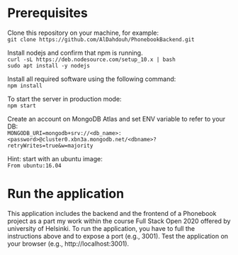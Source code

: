 # Prerequisites

Clone this repository on your machine, for example:<br>
`git clone https://github.com/AlDahdouh/PhonebookBackend.git`

Install nodejs and confirm that npm is running.<br>
`curl -sL https://deb.nodesource.com/setup_10.x | bash` <br>
`sudo apt install -y nodejs`

Install all required software using the following command:<br>
`npm install`

To start the server in production mode: <br>
`npm start`

Create an account on MongoDB Atlas and set ENV variable to refer to your DB:<br>
`MONGODB_URI=mongodb+srv://<db_name>:<password>@cluster0.xbn3a.mongodb.net/<dbname>?retryWrites=true&w=majority`

Hint: start with an ubuntu image:<br>
`From ubuntu:16.04`

# Run the application
This application includes the backend and the frontend of a Phonebook project as a part my work within the course Full Stack Open 2020 offered by university of Helsinki. To run the application, you have to full the instructions above and to expose a port (e.g., 3001). Test the application on your browser (e.g., http://localhost:3001).
